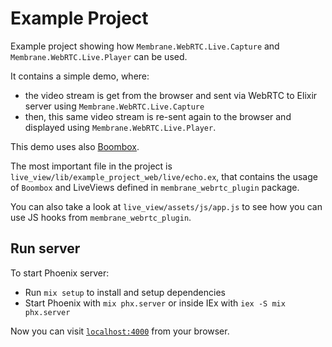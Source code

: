# Example Project

Example project showing how `Membrane.WebRTC.Live.Capture` and `Membrane.WebRTC.Live.Player` can be used.

It contains a simple demo, where:
 - the video stream is get from the browser and sent via WebRTC to Elixir server using `Membrane.WebRTC.Live.Capture`
 - then, this same video stream is re-sent again to the browser and displayed using `Membrane.WebRTC.Live.Player`.

This demo uses also [Boombox](https://hex.pm/packages/boombox).

The most important file in the project is `live_view/lib/example_project_web/live/echo.ex`, that 
contains the usage of `Boombox` and  LiveViews defined in `membrane_webrtc_plugin` package.

You can also take a look at `live_view/assets/js/app.js` to see how you can use JS hooks from `membrane_webrtc_plugin`.

## Run server

To start Phoenix server:

  * Run `mix setup` to install and setup dependencies
  * Start Phoenix with `mix phx.server` or inside IEx with `iex -S mix phx.server`

Now you can visit [`localhost:4000`](http://localhost:4000) from your browser.
